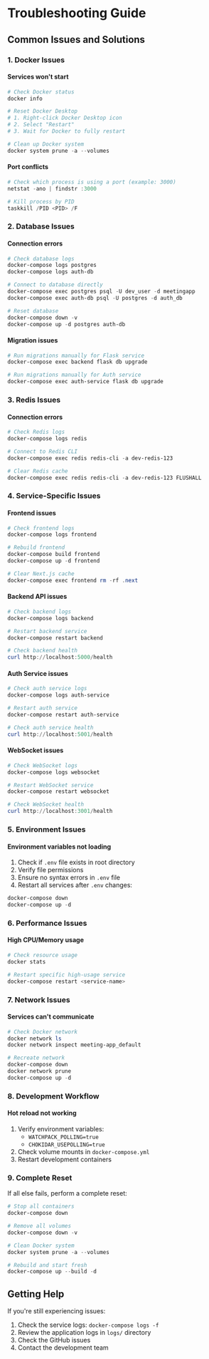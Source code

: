 # Troubleshooting Guide

## Common Issues and Solutions

### 1. Docker Issues

#### Services won't start
```powershell
# Check Docker status
docker info

# Reset Docker Desktop
# 1. Right-click Docker Desktop icon
# 2. Select "Restart"
# 3. Wait for Docker to fully restart

# Clean up Docker system
docker system prune -a --volumes
```

#### Port conflicts
```powershell
# Check which process is using a port (example: 3000)
netstat -ano | findstr :3000

# Kill process by PID
taskkill /PID <PID> /F
```

### 2. Database Issues

#### Connection errors
```powershell
# Check database logs
docker-compose logs postgres
docker-compose logs auth-db

# Connect to database directly
docker-compose exec postgres psql -U dev_user -d meetingapp
docker-compose exec auth-db psql -U postgres -d auth_db

# Reset database
docker-compose down -v
docker-compose up -d postgres auth-db
```

#### Migration issues
```powershell
# Run migrations manually for Flask service
docker-compose exec backend flask db upgrade

# Run migrations manually for Auth service
docker-compose exec auth-service flask db upgrade
```

### 3. Redis Issues

#### Connection errors
```powershell
# Check Redis logs
docker-compose logs redis

# Connect to Redis CLI
docker-compose exec redis redis-cli -a dev-redis-123

# Clear Redis cache
docker-compose exec redis redis-cli -a dev-redis-123 FLUSHALL
```

### 4. Service-Specific Issues

#### Frontend issues
```powershell
# Check frontend logs
docker-compose logs frontend

# Rebuild frontend
docker-compose build frontend
docker-compose up -d frontend

# Clear Next.js cache
docker-compose exec frontend rm -rf .next
```

#### Backend API issues
```powershell
# Check backend logs
docker-compose logs backend

# Restart backend service
docker-compose restart backend

# Check backend health
curl http://localhost:5000/health
```

#### Auth Service issues
```powershell
# Check auth service logs
docker-compose logs auth-service

# Restart auth service
docker-compose restart auth-service

# Check auth service health
curl http://localhost:5001/health
```

#### WebSocket issues
```powershell
# Check WebSocket logs
docker-compose logs websocket

# Restart WebSocket service
docker-compose restart websocket

# Check WebSocket health
curl http://localhost:3001/health
```

### 5. Environment Issues

#### Environment variables not loading
1. Check if `.env` file exists in root directory
2. Verify file permissions
3. Ensure no syntax errors in `.env` file
4. Restart all services after `.env` changes:
```powershell
docker-compose down
docker-compose up -d
```

### 6. Performance Issues

#### High CPU/Memory usage
```powershell
# Check resource usage
docker stats

# Restart specific high-usage service
docker-compose restart <service-name>
```

### 7. Network Issues

#### Services can't communicate
```powershell
# Check Docker network
docker network ls
docker network inspect meeting-app_default

# Recreate network
docker-compose down
docker network prune
docker-compose up -d
```

### 8. Development Workflow

#### Hot reload not working
1. Verify environment variables:
   - `WATCHPACK_POLLING=true`
   - `CHOKIDAR_USEPOLLING=true`
2. Check volume mounts in `docker-compose.yml`
3. Restart development containers

### 9. Complete Reset

If all else fails, perform a complete reset:
```powershell
# Stop all containers
docker-compose down

# Remove all volumes
docker-compose down -v

# Clean Docker system
docker system prune -a --volumes

# Rebuild and start fresh
docker-compose up --build -d
```

## Getting Help

If you're still experiencing issues:
1. Check the service logs: `docker-compose logs -f`
2. Review the application logs in `logs/` directory
3. Check the GitHub issues
4. Contact the development team 